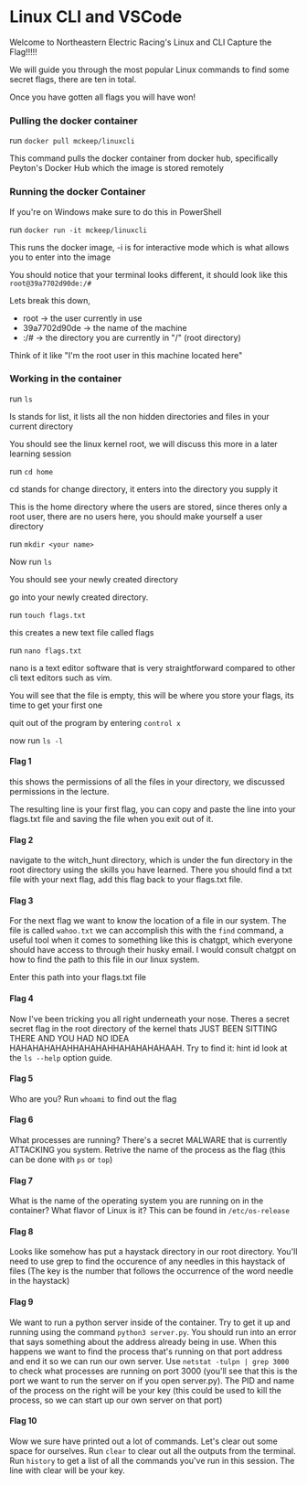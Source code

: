 # Linux CLI and VSCode

Welcome to Northeastern Electric Racing's Linux and CLI Capture the Flag!!!!!

We will guide you through the most popular Linux commands to find some secret flags, there are ten in total.

Once you have gotten all flags you will have won!

### Pulling the docker container

run `docker pull mckeep/linuxcli`

This command pulls the docker container from docker hub, specifically Peyton's Docker Hub which the image is stored remotely

### Running the docker Container

If you're on Windows make sure to do this in PowerShell

run `docker run -it mckeep/linuxcli`

This runs the docker image, -i is for interactive mode which is what allows you to enter into the image

You should notice that your terminal looks different, it should look like this `root@39a7702d90de:/#`

Lets break this down,

- root -> the user currently in use
- 39a7702d90de -> the name of the machine
- :/# -> the directory you are currently in "/" (root directory)

Think of it like "I'm the root user in this machine located here"

### Working in the container

run `ls`

ls stands for list, it lists all the non hidden directories and files in your current directory

You should see the linux kernel root, we will discuss this more in a later learning session

run `cd home`

cd stands for change directory, it enters into the directory you supply it

This is the home directory where the users are stored, since theres only a root user, there are no users here, you should make yourself a user directory

run `mkdir <your name>`

Now run `ls`

You should see your newly created directory

go into your newly created directory.

run `touch flags.txt`

this creates a new text file called flags

run `nano flags.txt`

nano is a text editor software that is very straightforward compared to other cli text editors such as vim.

You will see that the file is empty, this will be where you store your flags, its time to get your first one

quit out of the program by entering `control x`

now run `ls -l`

#### Flag 1

this shows the permissions of all the files in your directory, we discussed permissions in the lecture.

The resulting line is your first flag, you can copy and paste the line into your flags.txt file and saving the file when you exit out of it.

#### Flag 2

navigate to the witch_hunt directory, which is under the fun directory in the root directory using the skills you have learned. There you should find a txt file with your next flag, add this flag back to your flags.txt file.

#### Flag 3

For the next flag we want to know the location of a file in our system. The file is called `wahoo.txt` we can accomplish this with the `find` command, a useful tool when it comes to something like this is chatgpt, which everyone should have access to through their husky email. I would consult chatgpt on how to find the path to this file in our linux system.

Enter this path into your flags.txt file

#### Flag 4

Now I've been tricking you all right underneath your nose. Theres a secret secret flag in the root directory of the kernel thats JUST BEEN SITTING THERE AND YOU HAD NO IDEA HAHAHAHAHAHHAHAHAHHAHAHAHAHAAH. Try to find it: hint id look at the `ls --help` option guide.

#### Flag 5

Who are you? Run `whoami` to find out the flag

#### Flag 6

What processes are running? There's a secret MALWARE that is currently ATTACKING you system. Retrive the name of the process as the flag (this can be done with `ps` or `top`)

#### Flag 7

What is the name of the operating system you are running on in the container? What flavor of Linux is it? This can be found in `/etc/os-release`

#### Flag 8

Looks like somehow has put a haystack directory in our root directory. You'll need to use grep to find the occurence of any needles in this haystack of files (The key is the number that follows the occurrence of the word needle in the haystack)

#### Flag 9

We want to run a python server inside of the container. Try to get it up and running using the command `python3 server.py`. You should run into an error that says something about the address already being in use. When this happens we want to find the process that's running on that port address and end it so we can run our own server. Use `netstat -tulpn | grep 3000` to check what processes are running on port 3000 (you'll see that this is the port we want to run the server on if you open server.py). The PID and name of the process on the right will be your key (this could be used to kill the process, so we can start up our own server on that port)

#### Flag 10

Wow we sure have printed out a lot of commands. Let's clear out some space for ourselves. Run `clear` to clear out all the outputs from the terminal. Run `history` to get a list of all the commands you've run in this session. The line with clear will be your key.
